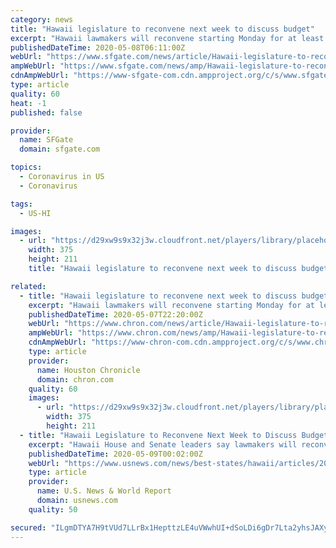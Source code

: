 ```yaml
---
category: news
title: "Hawaii legislature to reconvene next week to discuss budget"
excerpt: "Hawaii lawmakers will reconvene starting Monday for at least six legislative days to address an estimated $1 billion budget shortfall brought on by the coronavirus pandemic, House and Senate leaders said Thursday."
publishedDateTime: 2020-05-08T06:11:00Z
webUrl: "https://www.sfgate.com/news/article/Hawaii-legislature-to-reconvene-next-week-to-15255040.php"
ampWebUrl: "https://www.sfgate.com/news/amp/Hawaii-legislature-to-reconvene-next-week-to-15255040.php"
cdnAmpWebUrl: "https://www-sfgate-com.cdn.ampproject.org/c/s/www.sfgate.com/news/amp/Hawaii-legislature-to-reconvene-next-week-to-15255040.php"
type: article
quality: 60
heat: -1
published: false

provider:
  name: SFGate
  domain: sfgate.com

topics:
  - Coronavirus in US
  - Coronavirus

tags:
  - US-HI

images:
  - url: "https://d29xw9s9x32j3w.cloudfront.net/players/library/placeholder.png"
    width: 375
    height: 211
    title: "Hawaii legislature to reconvene next week to discuss budget"

related:
  - title: "Hawaii legislature to reconvene next week to discuss budget"
    excerpt: "Hawaii lawmakers will reconvene starting Monday for at least six legislative days to address an estimated $1 billion budget shortfall brought on by the coronavirus pandemic, House and Senate leaders said Thursday."
    publishedDateTime: 2020-05-07T22:20:00Z
    webUrl: "https://www.chron.com/news/article/Hawaii-legislature-to-reconvene-next-week-to-15255040.php"
    ampWebUrl: "https://www.chron.com/news/amp/Hawaii-legislature-to-reconvene-next-week-to-15255040.php"
    cdnAmpWebUrl: "https://www-chron-com.cdn.ampproject.org/c/s/www.chron.com/news/amp/Hawaii-legislature-to-reconvene-next-week-to-15255040.php"
    type: article
    provider:
      name: Houston Chronicle
      domain: chron.com
    quality: 60
    images:
      - url: "https://d29xw9s9x32j3w.cloudfront.net/players/library/placeholder.png"
        width: 375
        height: 211
  - title: "Hawaii Legislature to Reconvene Next Week to Discuss Budget"
    excerpt: "Hawaii House and Senate leaders say lawmakers will reconvene starting Monday for at least six legislative days to address an estimated $1 billion budget shortfall brought on by the coronavirus pandemic."
    publishedDateTime: 2020-05-09T00:02:00Z
    webUrl: "https://www.usnews.com/news/best-states/hawaii/articles/2020-05-07/hawaii-legislature-to-reconvene-next-week-to-discuss-budget"
    type: article
    provider:
      name: U.S. News & World Report
      domain: usnews.com
    quality: 50

secured: "ILgmDTYA7H9tVUd7LLrBx1HepttzLE4uVWwhUI+dSoLDi6gDr7Lta2yhsJAXycFKYk+yHqmoY96B5IUHiQAwCtPPn5Ew5ovYcOxQK9he3jvTazHdbiIk5XueA/MEJM7TBqTY3v2YDcU9jnPaK6Hb/XSk3houNxV5blBC4xcj4YXNhef8sf6uCeYf/Heyj7gfCNS/ptQB3SuGP7C4UHJ9I9uv+0bycJq9zXhLUKP7//FLF7rZNhRptocWQDQtDHqAstYCaJCzf/7c4ea3um3a1kBsjMATrztTRzJOq56wpxelt/r5X3LVc8DyAqlUcbg6;pWn99VC07+IESpIAGCQL5w=="
---
```



